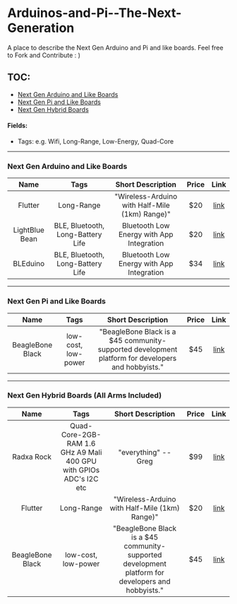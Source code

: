 Arduinos-and-Pi--The-Next-Generation
====================================

A place to describe the Next Gen Arduino and Pi and like boards. Feel free to Fork and Contribute : )



TOC:
----

* [Next Gen Arduino and Like Boards](#next-gen-arduino-and-like-boards)
* [Next Gen Pi and Like Boards](#next-gen-pi-and-like-boards)
* [Next Gen Hybrid Boards](#next-gen-hybrid-boards-all-arms-included)

#### Fields:

* Tags: e.g. Wifi, Long-Range, Low-Energy, Quad-Core


---


### Next Gen Arduino and Like Boards

| Name | Tags | Short Description | Price | Link |
| :---: | :---: | :---: | :---: | :---: |
| Flutter | Long-Range | "Wireless-Arduino with Half-Mile (1km) Range)" | $20 | [link](https://www.kickstarter.com/projects/flutterwireless/flutter-20-wireless-arduino-with-half-mile-1km-ran) |
| LightBlue Bean | BLE, Bluetooth, Long-Battery Life | Bluetooth Low Energy with App Integration | $20 | [link](https://launch.punchthrough.com) |
| BLEduino | BLE, Bluetooth, Long-Battery Life | Bluetooth Low Energy with App Integration | $34 | [link](http://bleduino.cc) |



<!-- |Format for additioanl entries -->
<!-- | Name | Tags | Short Description | Price | Link | -->

---


### Next Gen Pi and Like Boards

| Name | Tags | Short Description | Price | Link |
| :---: | :---: | :---: | :---: | :---: |
| BeagleBone Black  | low-cost, low-power | "BeagleBone Black is a $45 community-supported development platform for developers and hobbyists." | $45 | [link](http://beagleboard.org/Products/BeagleBone+Black) |

<!-- |Format for additioanl entries -->
<!-- | Name | Tags | Short Description | Price | Link | -->

---


### Next Gen Hybrid Boards (All Arms Included)

| Name | Tags | Short Description | Price | Link |
| :---: | :---: | :---: | :---: | :---: |
| Radxa Rock | Quad-Core-2GB-RAM 1.6 GHz A9 Mali 400 GPU with GPIOs ADC's I2C etc | "everything" -- Greg | $99 | [link](http://radxa.com/features/) |  
| Flutter | Long-Range | "Wireless-Arduino with Half-Mile (1km) Range)" | $20 | [link](https://www.kickstarter.com/projects/flutterwireless/flutter-20-wireless-arduino-with-half-mile-1km-ran) |
| BeagleBone Black  | low-cost, low-power | "BeagleBone Black is a $45 community-supported development platform for developers and hobbyists." | $45 | [link](http://beagleboard.org/Products/BeagleBone+Black) |

<!-- |Format for additioanl entries -->
<!-- | Name | Tags | Short Description | Price | Link | -->
